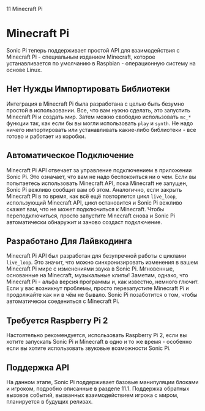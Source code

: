 11 Minecraft Pi

# Minecraft Pi

Sonic Pi теперь поддерживает простой API для взаимодействия с Minecraft Pi -
специальным изданием Minecraft, которое устанавливается по умолчанию в
Raspbian - операционную систему на основе Linux.

## Нет Нужды Импортировать Библиотеки

Интеграция в Minecraft Pi была разработана с целью быть безумно простой в 
использовании. Все, что вам нужно сделать, это запустить Minecraft Pi и создать
мир. Затем можно свободно использовать `mc_*` функции так, как если бы вы могли
использовать `play` и `synth`. Не надо ничего импортировать или устанавливать
какие-либо библиотеки - все готово и работает из коробки.

## Автоматическое Подключение

Minecraft Pi API отвечает за управление подключением в приложении Sonic Pi.
Это означает, что вам не надо беспокоиться ни о чем. Если вы попытаетесь
использовать Minecraft API, пока Minecraft не запущен, Sonic Pi вежливо сообщит
вам об этом. Аналогично, если закрыть Minecraft Pi в то время, как всё ещё
повторяется цикл `live_loop`, использующий Minecraft API, цикл остановится и
Sonic Pi вежливо скажет вам, что не может подключиться к Minecraft. Чтобы
переподключиться, просто запустите Minecraft снова и Sonic Pi автоматически
обнаружит и заново создаст подключение.

## Разработано Для Лайвкодинга

Minecraft Pi API был разработан для безупречной работы с циклами `live_loop`.
Это значит, что можно синхронизировать изменения в вашем Minecraft Pi мире
с изменениями звука в Sonic Pi. Мгновенные, основанные на Minecraft, 
музыкальные клипы! Заметим, однако, что Minecraft Pi - альфа версия программы
и, как известно, немного глючит. Если у вас возникнут проблемы, просто
перезапустите Minecraft Pi и продолжайте как ни в чём не бывало. Sonic Pi
позаботится о том, чтобы автоматически соедениться c Minecraft Pi.

## Требуется Raspberry Pi 2 

Настоятельно рекомендуется, использовать Raspberry Pi 2, если вы хотите 
запускать Sonic Pi и Minecraft в одно и то же время - особенно если вы хотите
использовать звуковые возможности Sonic Pi.

## Поддержка API

На данном этапе, Sonic Pi поддерживает базовые манипуляции блоками и игроком,
подробно описанные в разделе 11.1. Поддержка обратных вызовов событий, 
вызванных взаимодействием игрока с миром, планируется в будущих релизах.
